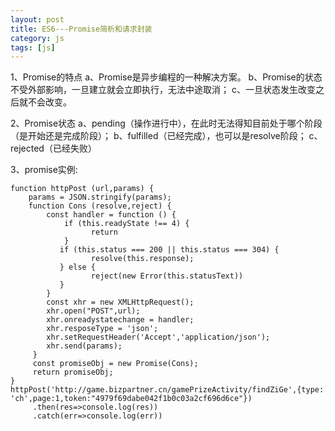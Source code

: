 ```yaml
---
layout: post
title: ES6---Promise简析和请求封装
category: js
tags: [js]
---
```


1、Promise的特点
    a、Promise是异步编程的一种解决方案。 
    b、Promise的状态不受外部影响，一旦建立就会立即执行，无法中途取消； 
    c、一旦状态发生改变之后就不会改变。

2、Promise状态
    a、pending（操作进行中），在此时无法得知目前处于哪个阶段（是开始还是完成阶段）； 
    b、fulfilled（已经完成），也可以是resolve阶段； 
    c、rejected（已经失败）

3、promise实例:

```
function httpPost (url,params) {
    params = JSON.stringify(params);
    function Cons (resolve,reject) {
        const handler = function () {
            if (this.readyState !== 4) {
                  return
            }
           if (this.status === 200 || this.status === 304) {
                  resolve(this.response);
           } else {
                  reject(new Error(this.statusText))
           }
        }
        const xhr = new XMLHttpRequest();
        xhr.open("POST",url);
        xhr.onreadystatechange = handler;
        xhr.resposeType = 'json';
        xhr.setRequestHeader('Accept','application/json');
        xhr.send(params);
     }
     const promiseObj = new Promise(Cons);
     return promiseObj;
}
httpPost('http://game.bizpartner.cn/gamePrizeActivity/findZiGe',{type: 'ch',page:1,token:"4979f69dabe042f1b0c03a2cf696d6ce"})
     .then(res=>console.log(res))
     .catch(err=>console.log(err))

```